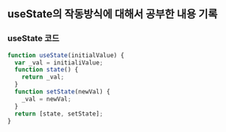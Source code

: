 ## useState의 작동방식에 대해서 공부한 내용 기록

### useState 코드

```typescript
function useState(initialValue) {
  var _val = initialiValue;
  function state() {
    return _val;
  }
  function setState(newVal) {
    _val = newVal;
  }
  return [state, setState];
}
```
